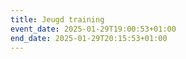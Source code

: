 ```yaml
---
title: Jeugd training
event_date: 2025-01-29T19:00:53+01:00
end_date: 2025-01-29T20:15:53+01:00
---
```


